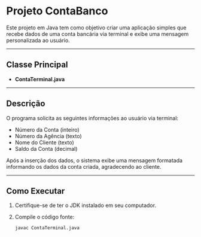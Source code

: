 # Projeto ContaBanco

Este projeto em Java tem como objetivo criar uma aplicação simples que recebe dados de uma conta bancária via terminal e exibe uma mensagem personalizada ao usuário.

---

## Classe Principal

- **ContaTerminal.java**

---

## Descrição

O programa solicita as seguintes informações ao usuário via terminal:

- Número da Conta (inteiro)
- Número da Agência (texto)
- Nome do Cliente (texto)
- Saldo da Conta (decimal)

Após a inserção dos dados, o sistema exibe uma mensagem formatada informando os dados da conta criada, agradecendo ao cliente.

---

## Como Executar

1. Certifique-se de ter o JDK instalado em seu computador.
2. Compile o código fonte:

   ```bash
   javac ContaTerminal.java
